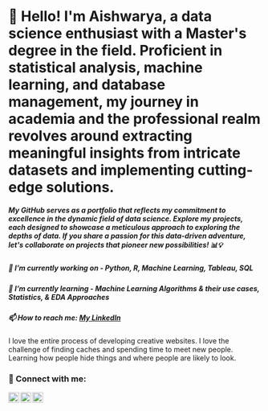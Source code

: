 # 👋 Hello! I'm Aishwarya, a data science enthusiast with a Master's degree in the field. Proficient in statistical analysis, machine learning, and database management, my journey in academia and the professional realm revolves around extracting meaningful insights from intricate datasets and implementing cutting-edge solutions.
##### My GitHub serves as a portfolio that reflects my commitment to excellence in the dynamic field of data science. Explore my projects, each designed to showcase a meticulous approach to exploring the depths of data. If you share a passion for this data-driven adventure, let's collaborate on projects that pioneer new possibilities! 📊💡
##### 🔭 I’m currently working on - Python, R, Machine Learning, Tableau, SQL
##### 🌱 I’m currently learning - Machine Learning Algorithms & their use cases, Statistics, & EDA Approaches
##### 📫 How to reach me: [My Linkedln](https://www.linkedin.com/in/aishwarya-saibewar-b31529103/)


I love the entire process of developing creative websites. I love the challenge of finding caches and spending time to meet new people. Learning how people hide things and where people are likely to look.

### 🤝 Connect with me:

<a href="https://www.linkedin.com/in/yushi95/"><img align="left" src="https://raw.githubusercontent.com/yushi1007/yushi1007/main/images/linkedin.svg" alt="Yu Shi | LinkedIn" width="21px"/></a>
<a href="https://instagram.com/yushi.95"><img align="left" src="https://raw.githubusercontent.com/yushi1007/yushi1007/main/images/instagram.svg" alt="Yu Shi | Instagram" width="21px"/></a>
<a href="https://yushi95.medium.com/"><img align="left" src="https://raw.githubusercontent.com/yushi1007/yushi1007/main/images/medium.svg" alt="Yu Shi | Medium" width="21px"/></a>
</br>
